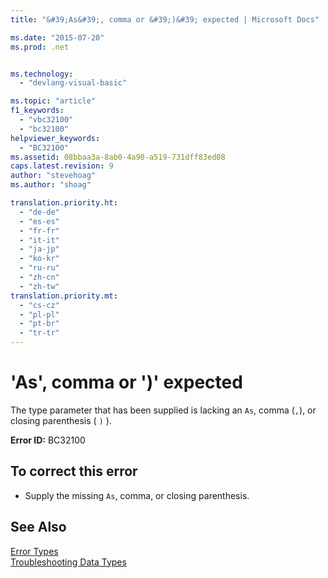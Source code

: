 ```yaml
---
title: "&#39;As&#39;, comma or &#39;)&#39; expected | Microsoft Docs"

ms.date: "2015-07-20"
ms.prod: .net


ms.technology: 
  - "devlang-visual-basic"

ms.topic: "article"
f1_keywords: 
  - "vbc32100"
  - "bc32100"
helpviewer_keywords: 
  - "BC32100"
ms.assetid: 08bbaa3a-8ab0-4a90-a519-731dff83ed08
caps.latest.revision: 9
author: "stevehoag"
ms.author: "shoag"

translation.priority.ht: 
  - "de-de"
  - "es-es"
  - "fr-fr"
  - "it-it"
  - "ja-jp"
  - "ko-kr"
  - "ru-ru"
  - "zh-cn"
  - "zh-tw"
translation.priority.mt: 
  - "cs-cz"
  - "pl-pl"
  - "pt-br"
  - "tr-tr"
---
```

# &#39;As&#39;, comma or &#39;)&#39; expected
The type parameter that has been supplied is lacking an `As`, comma (`,`), or closing parenthesis ( `)` ).  
  
 **Error ID:** BC32100  
  
## To correct this error  
  
-   Supply the missing `As`, comma, or closing parenthesis.  
  
## See Also  
 [Error Types](../../visual-basic/programming-guide/language-features/error-types.md)   
 [Troubleshooting Data Types](../../visual-basic/programming-guide/language-features/data-types/troubleshooting-data-types.md)